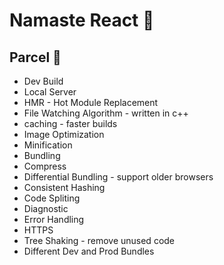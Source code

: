 # Namaste React 🚀

## Parcel 🐻

- Dev Build
- Local Server
- HMR - Hot Module Replacement
- File Watching Algorithm - written in c++
- caching - faster builds
- Image Optimization
- Minification
- Bundling
- Compress
- Differential Bundling - support older browsers
- Consistent Hashing
- Code Spliting
- Diagnostic
- Error Handling
- HTTPS
- Tree Shaking - remove unused code
- Different Dev and Prod Bundles
